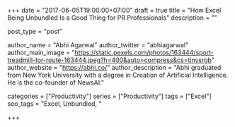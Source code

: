 +++
date = "2017-06-05T19:00:00+07:00"
draft = true
title = "How Excel Being Unbundled Is a Good Thing for PR Professionals"
description = ""

post_type = "post"

author_name = "Abhi Agarwal"
author_twitter = "abhiagarwal"
author_main_image = "https://static.pexels.com/photos/163444/sport-treadmill-tor-route-163444.jpeg?h=400&auto=compress&cs=tinysrgb"
author_website = "https://abhi.co/"
author_description = "Abhi graduated from New York University with a degree in Creation of Artificial Intelligence. He is the co-founder of NewsAI."

categories = ["Productivity"]
series = ["Productivity"]
tags = ["Excel"]
seo_tags = "Excel, Unbundled, "

+++
